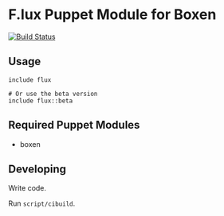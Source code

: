 # F.lux Puppet Module for Boxen

[![Build Status](https://travis-ci.org/boxen/puppet-flux.png)](https://travis-ci.org/boxen/puppet-flux)

## Usage

```puppet
include flux

# Or use the beta version
include flux::beta
```

## Required Puppet Modules

* boxen

## Developing

Write code.

Run `script/cibuild`.
